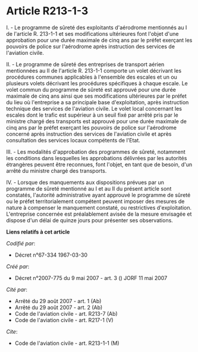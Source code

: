 # Article R213-1-3

I. - Le programme de sûreté des exploitants d'aérodrome mentionnés au I de l'article R. 213-1-1 et ses modifications
ultérieures font l'objet d'une approbation pour une durée maximale de cinq ans par le préfet exerçant les pouvoirs de police
sur l'aérodrome après instruction des services de l'aviation civile.

II. - Le programme de sûreté des entreprises de transport aérien mentionnées au II de l'article R. 213-1-1 comporte un volet
décrivant les procédures communes applicables à l'ensemble des escales et un ou plusieurs volets décrivant les procédures
spécifiques à chaque escale. Le volet commun du programme de sûreté est approuvé pour une durée maximale de cinq ans ainsi
que ses modifications ultérieures par le préfet du lieu où l'entreprise a sa principale base d'exploitation, après
instruction technique des services de l'aviation civile. Le volet local concernant les escales dont le trafic est supérieur à
un seuil fixé par arrêté pris par le ministre chargé des transports est approuvé pour une durée maximale de cinq ans par le
préfet exerçant les pouvoirs de police sur l'aérodrome concerné après instruction des services de l'aviation civile et après
consultation des services locaux compétents de l'Etat.

III. - Les modalités d'approbation des programmes de sûreté, notamment les conditions dans lesquelles les approbations
délivrées par les autorités étrangères peuvent être reconnues, font l'objet, en tant que de besoin, d'un arrêté du ministre
chargé des transports.

IV. - Lorsque des manquements aux dispositions prévues par un programme de sûreté mentionné au I et au II du présent article
sont constatés, l'autorité administrative ayant approuvé le programme de sûreté ou le préfet territorialement compétent
peuvent imposer des mesures de nature à compenser le manquement constaté, ou restrictives d'exploitation. L'entreprise
concernée est préalablement avisée de la mesure envisagée et dispose d'un délai de quinze jours pour présenter ses
observations.

**Liens relatifs à cet article**

_Codifié par_:

  - Décret n°67-334 1967-03-30

_Créé par_:

  - Décret n°2007-775 du 9 mai 2007 - art. 3 () JORF 11 mai 2007

_Cité par_:

  - Arrêté du 29 août 2007 - art. 1 (Ab)
  - Arrêté du 29 août 2007 - art. 2 (Ab)
  - Code de l'aviation civile - art. R213-7 (Ab)
  - Code de l'aviation civile - art. R217-1 (V)

_Cite_:

  - Code de l'aviation civile - art. R213-1-1 (M)

